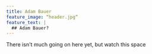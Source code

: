 ```yaml
---
title: Adam Bauer
feature_image: “header.jpg“
feature_text: |
  ## Adam Bauer?
---
```


There isn't much going on here yet, but watch this space

